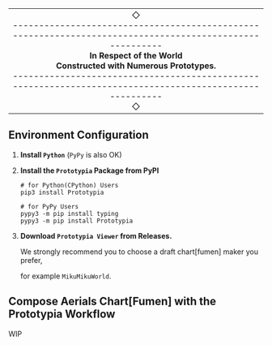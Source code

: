 <table align="center"><tr><td align="center" width="9999">
◇<br />
--------------------------------------------------------------------------------------------------------<br />
<b>In Respect of the World<br />
Constructed with Numerous Prototypes.</b><br />
--------------------------------------------------------------------------------------------------------<br />◇
</td></tr></table>

## Environment Configuration

1. **Install `Python`** (`PyPy` is also OK)

2. **Install the `Prototypia` Package from PyPI**
   
   ```shell
   # for Python(CPython) Users
   pip3 install Prototypia

   # for PyPy Users
   pypy3 -m pip install typing
   pypy3 -m pip install Prototypia
   ```

3. **Download `Prototypia Viewer` from Releases.**

   We strongly recommend you to choose a draft chart[fumen] maker you prefer,

   for example `MikuMikuWorld`.

## Compose Aerials Chart[Fumen] with the Prototypia Workflow

WIP
